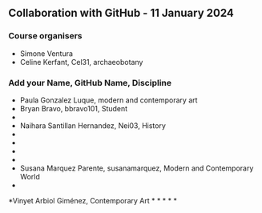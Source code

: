 ## Collaboration with GitHub - 11 January 2024

### Course organisers
* Simone Ventura
* Celine Kerfant, Cel31, archaeobotany

### Add your Name, GitHub Name, Discipline

* Paula Gonzalez Luque, modern and contemporary art
* Bryan Bravo, bbravo101, Student
*
* Naihara Santillan Hernandez, Nei03, History
*
*
*
*
* Susana Marquez Parente, susanamarquez, Modern and Contemporary World
*
*Vinyet Arbiol Giménez, Contemporary Art
*
*
*
*
*
